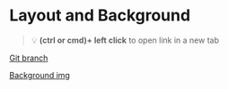 # Layout and Background 


> :bulb: **(ctrl or cmd)+ left click** to open link in a new tab 

[Git branch](https://github.com/codiku/react-native-meteo/tree/002-EN-layout)

[Background img](https://github.com/codiku/ressources/blob/master/background.png)